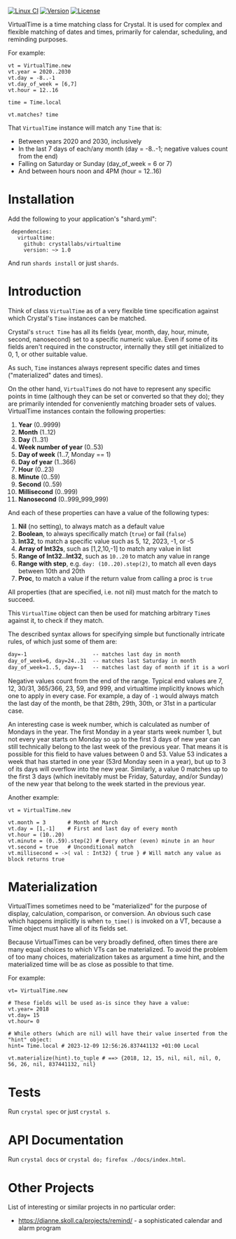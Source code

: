 [![Linux CI](https://github.com/crystallabs/virtualtime/workflows/Linux%20CI/badge.svg)](https://github.com/crystallabs/virtualtime/actions?query=workflow%3A%22Linux+CI%22+event%3Apush+branch%3Amaster)
[![Version](https://img.shields.io/github/tag/crystallabs/virtualtime.svg?maxAge=360)](https://github.com/crystallabs/virtualtime/releases/latest)
[![License](https://img.shields.io/github/license/crystallabs/virtualtime.svg)](https://github.com/crystallabs/virtualtime/blob/master/LICENSE)

VirtualTime is a time matching class for Crystal.
It is used for complex and flexible matching of dates and times, primarily for calendar, scheduling, and reminding purposes.

For example:

```cr
vt = VirtualTime.new
vt.year = 2020..2030
vt.day = -8..-1
vt.day_of_week = [6,7]
vt.hour = 12..16

time = Time.local

vt.matches? time
```

That `VirtualTime` instance will match any `Time` that is:

- Between years 2020 and 2030, inclusively
- In the last 7 days of each/any month (day = -8..-1; negative values count from the end)
- Falling on Saturday or Sunday (day_of_week = 6 or 7)
- And between hours noon and 4PM (hour = 12..16)

# Installation

Add the following to your application's "shard.yml":

```
 dependencies:
   virtualtime:
     github: crystallabs/virtualtime
     version: ~> 1.0
```

And run `shards install` or just `shards`.

# Introduction

Think of class `VirtualTime` as of a very flexible time specification against which
Crystal's `Time` instances can be matched.

Crystal's `struct Time` has all its fields (year, month, day, hour, minute, second, nanosecond) set
to a specific numeric value. Even if some of its fields aren't required in the constructor,
internally they still get initialized to 0, 1, or other suitable value.

As such, `Time` instances always represent specific dates and times ("materialized" dates and times).

On the other hand, `VirtualTime`s do not have to represent any specific points in time (although they can
be set or converted so that they do); they are primarily intended for conveniently matching broader sets of
values. VirtualTime instances contain the following properties:

1. **Year** (0..9999)
1. **Month** (1..12)
1. **Day** (1..31)
1. **Week number of year** (0..53)
1. **Day of week** (1..7, Monday == 1)
1. **Day of year** (1..366)
1. **Hour** (0..23)
1. **Minute** (0..59)
1. **Second** (0..59)
1. **Millisecond** (0..999)
1. **Nanosecond** (0..999_999_999)

And each of these properties can have a value of the following types:

1. **Nil** (no setting), to always match as a default value
1. **Boolean**, to always specifically match (`true`) or fail (`false`)
1. **Int32**, to match a specific value such as 5, 12, 2023, -1, or -5
1. **Array of Int32s**, such as [1,2,10,-1] to match any value in list
1. **Range of Int32..Int32**, such as `10..20` to match any value in range
1. **Range with step**, e.g. `day: (10..20).step(2)`, to match all even days between 10th and 20th
1. **Proc**, to match a value if the return value from calling a proc is `true`

All properties (that are specified, i.e. not nil) must match for the match to succeed.

This `VirtualTime` object can then be used for matching arbitrary `Time`s against it, to check if
they match.

The described syntax allows for specifying simple but functionally intricate
rules, of which just some of them are:

```txt
day=-1                     -- matches last day in month
day_of_week=6, day=24..31  -- matches last Saturday in month
day_of_week=1..5, day=-1   -- matches last day of month if it is a workday
```

Negative values count from the end of the range. Typical end values are 7, 12, 30/31, 365/366,
23, 59, and 999, and virtualtime implicitly knows which one to apply in every case. For example,
a day of `-1` would always match the last day of the month, be that 28th, 29th, 30th, or 31st in a
particular case.

An interesting case is week number, which is calculated as number of Mondays in the year.
The first Monday in a year starts week number 1, but not every year starts on Monday so up to
the first 3 days of new year can still technically belong to the last week of the previous year.
That means it
is possible for this field to have values between 0 and 53. Value 53 indicates a week that has
started in one year (53rd Monday seen in a year), but up to 3 of its days will overflow into
the new year. Similarly, a value 0 matches up to the first 3 days (which inevitably must be
Friday, Saturday, and/or Sunday) of the new year that belong to the week started in the
previous year.

Another example:

```cr
vt = VirtualTime.new

vt.month = 3       # Month of March
vt.day = [1,-1]    # First and last day of every month
vt.hour = (10..20)
vt.minute = (0..59).step(2) # Every other (even) minute in an hour
vt.second = true   # Unconditional match
vt.millisecond = ->( val : Int32) { true } # Will match any value as block returns true
```

# Materialization

VirtualTimes sometimes need to be "materialized" for
the purpose of display, calculation, comparison, or conversion. An obvious such case
which happens implicitly is when `to_time()` is invoked on a VT, because a Time object
must have all of its fields set.

Because VirtualTimes can be very broadly defined, often times there are many equal
choices to which VTs can be materialized. To avoid the problem of too many choices,
materialization takes as argument a time hint,
and the materialized time will be as close as possible to that time.

For example:

```crystal
vt= VirtualTime.new

# These fields will be used as-is since they have a value:
vt.year= 2018
vt.day= 15
vt.hour= 0

# While others (which are nil) will have their value inserted from the "hint" object:
hint= Time.local # 2023-12-09 12:56:26.837441132 +01:00 Local

vt.materialize(hint).to_tuple # ==> {2018, 12, 15, nil, nil, nil, 0, 56, 26, nil, 837441132, nil}
```

# Tests

Run `crystal spec` or just `crystal s`.

# API Documentation

Run `crystal docs` or `crystal do; firefox ./docs/index.html`.

# Other Projects

List of interesting or similar projects in no particular order:

- https://dianne.skoll.ca/projects/remind/ - a sophisticated calendar and alarm program
